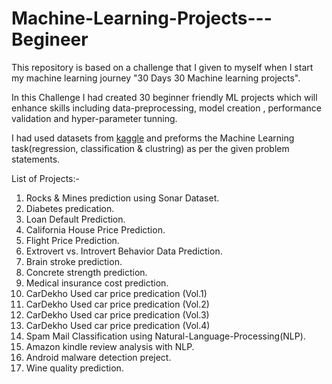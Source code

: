 # Machine-Learning-Projects---Begineer

This repository is based on a challenge that I given to myself when I start my machine learning journey
"30 Days 30 Machine learning projects".

In this Challenge I had created 30 beginner friendly ML projects which will enhance skills including data-preprocessing, model creation , performance validation and hyper-parameter tunning. 

I had used datasets from [kaggle](https://www.kaggle.com/) and preforms the Machine Learning task(regression, classification & clustring) as per the given problem statements. 

List of Projects:-
1. Rocks & Mines prediction using Sonar Dataset.
2. Diabetes predication.
3. Loan Default Prediction.
4. California House Price Prediction.
5. Flight Price Prediction.
6. Extrovert vs. Introvert Behavior Data Prediction.
7. Brain stroke prediction.
8. Concrete strength prediction.
9. Medical insurance cost prediction.
10. CarDekho Used car price predication (Vol.1)
11. CarDekho Used car price predication (Vol.2)
12. CarDekho Used car price predication (Vol.3)
13. CarDekho Used car price predication (Vol.4)
14. Spam Mail Classification using Natural-Language-Processing(NLP).
15. Amazon kindle review analysis with NLP.
16. Android malware detection preject.
17. Wine quality prediction.
